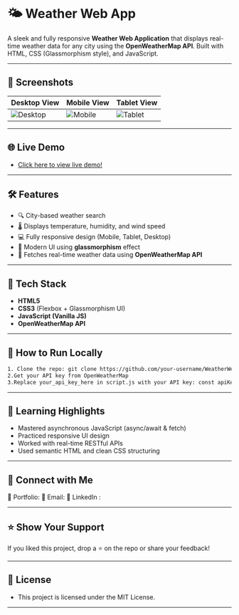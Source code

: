 # 🌤️ Weather Web App

A sleek and fully responsive **Weather Web Application** that displays real-time weather data for any city using the **OpenWeatherMap API**. Built with HTML, CSS (Glassmorphism style), and JavaScript.

---

## 📸 Screenshots

| Desktop View | Mobile View | Tablet View |
|--------------|-------------|-------------|
| ![Desktop](./github/desktop-view.png) | ![Mobile](./github/tablet-view.png) | ![Tablet](./github/mobile-view.png) |

---

## 🌐 Live Demo

- [Click here to view live demo!](https://deeps1970.github.io/ApexPlanet-Task3-Internship/)

---

## 🛠️ Features

- 🔍 City-based weather search  
- 🌡️ Displays temperature, humidity, and wind speed  
- 💻 Fully responsive design (Mobile, Tablet, Desktop)  
- 🧊 Modern UI using **glassmorphism** effect  
- 🔄 Fetches real-time weather data using **OpenWeatherMap API**

---

## 🚀 Tech Stack

- **HTML5**
- **CSS3** (Flexbox + Glassmorphism UI)
- **JavaScript (Vanilla JS)**
- **OpenWeatherMap API**

---

## 🔧 How to Run Locally

   ```bash
1. Clone the repo: git clone https://github.com/your-username/WeatherWebApp.git
2.Get your API key from OpenWeatherMap
3.Replace your_api_key_here in script.js with your API key: const apiKey = "your_api_key_here";
```

---

## 🧠 Learning Highlights

- Mastered asynchronous JavaScript (async/await & fetch)
- Practiced responsive UI design
- Worked with real-time RESTful APIs
- Used semantic HTML and clean CSS structuring

---

## 📣 Connect with Me

📌 Portfolio: [](https://deeps1970.github.io/Deeps1970/)
📧 Email: [](mailto:thiagarajandeepu2007@gmail.com)
🔗 LinkedIn : [](https://www.linkedin.com/in/deepak1970/)

---

## ⭐️ Show Your Support

If you liked this project, drop a ⭐️ on the repo or share your feedback!

---

## 📄 License

- This project is licensed under the MIT License.

---
